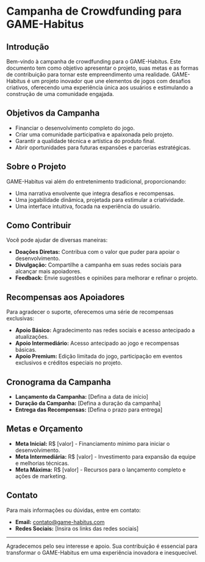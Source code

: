 # Campanha de Crowdfunding para GAME-Habitus

## Introdução

Bem-vindo à campanha de crowdfunding para o GAME-Habitus. Este documento tem como objetivo apresentar o projeto, suas metas e as formas de contribuição para tornar este empreendimento uma realidade. GAME-Habitus é um projeto inovador que une elementos de jogos com desafios criativos, oferecendo uma experiência única aos usuários e estimulando a construção de uma comunidade engajada.

## Objetivos da Campanha

- Financiar o desenvolvimento completo do jogo.
- Criar uma comunidade participativa e apaixonada pelo projeto.
- Garantir a qualidade técnica e artística do produto final.
- Abrir oportunidades para futuras expansões e parcerias estratégicas.

## Sobre o Projeto

GAME-Habitus vai além do entretenimento tradicional, proporcionando:

- Uma narrativa envolvente que integra desafios e recompensas.
- Uma jogabilidade dinâmica, projetada para estimular a criatividade.
- Uma interface intuitiva, focada na experiência do usuário.

## Como Contribuir

Você pode ajudar de diversas maneiras:

- **Doações Diretas:** Contribua com o valor que puder para apoiar o desenvolvimento.
- **Divulgação:** Compartilhe a campanha em suas redes sociais para alcançar mais apoiadores.
- **Feedback:** Envie sugestões e opiniões para melhorar e refinar o projeto.

## Recompensas aos Apoiadores

Para agradecer o suporte, oferecemos uma série de recompensas exclusivas:

- **Apoio Básico:** Agradecimento nas redes sociais e acesso antecipado a atualizações.
- **Apoio Intermediário:** Acesso antecipado ao jogo e recompensas básicas.
- **Apoio Premium:** Edição limitada do jogo, participação em eventos exclusivos e créditos especiais no projeto.

## Cronograma da Campanha

- **Lançamento da Campanha:** [Defina a data de início]
- **Duração da Campanha:** [Defina a duração da campanha]
- **Entrega das Recompensas:** [Defina o prazo para entrega]

## Metas e Orçamento

- **Meta Inicial:** R$ [valor] - Financiamento mínimo para iniciar o desenvolvimento.
- **Meta Intermediária:** R$ [valor] - Investimento para expansão da equipe e melhorias técnicas.
- **Meta Máxima:** R$ [valor] - Recursos para o lançamento completo e ações de marketing.

## Contato

Para mais informações ou dúvidas, entre em contato:

- **Email:** contato@game-habitus.com
- **Redes Sociais:** [Insira os links das redes sociais]

---

Agradecemos pelo seu interesse e apoio. Sua contribuição é essencial para transformar o GAME-Habitus em uma experiência inovadora e inesquecível.
